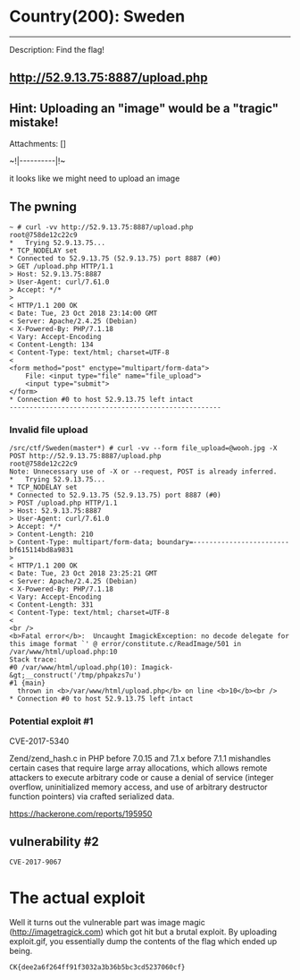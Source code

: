 # Country(200):  Sweden
----------
Description:  Find the flag!

http://52.9.13.75:8887/upload.php
----------
Hint:  Uploading an "image" would be a "tragic" mistake!
----------
Attachments:  []

~!|----------|!~

it looks like we might need to upload an image

## The pwning

```
~ # curl -vv http://52.9.13.75:8887/upload.php                                                                                                                                                                              root@758de12c22c9
*   Trying 52.9.13.75...
* TCP_NODELAY set
* Connected to 52.9.13.75 (52.9.13.75) port 8887 (#0)
> GET /upload.php HTTP/1.1
> Host: 52.9.13.75:8887
> User-Agent: curl/7.61.0
> Accept: */*
>
< HTTP/1.1 200 OK
< Date: Tue, 23 Oct 2018 23:14:00 GMT
< Server: Apache/2.4.25 (Debian)
< X-Powered-By: PHP/7.1.18
< Vary: Accept-Encoding
< Content-Length: 134
< Content-Type: text/html; charset=UTF-8
<
<form method="post" enctype="multipart/form-data">
    File: <input type="file" name="file_upload">
    <input type="submit">
</form>
* Connection #0 to host 52.9.13.75 left intact
-----------------------------------------------------

```

### Invalid file upload
```
/src/ctf/Sweden(master*) # curl -vv --form file_upload=@wooh.jpg -X POST http://52.9.13.75:8887/upload.php                                                                                                                  root@758de12c22c9
Note: Unnecessary use of -X or --request, POST is already inferred.
*   Trying 52.9.13.75...
* TCP_NODELAY set
* Connected to 52.9.13.75 (52.9.13.75) port 8887 (#0)
> POST /upload.php HTTP/1.1
> Host: 52.9.13.75:8887
> User-Agent: curl/7.61.0
> Accept: */*
> Content-Length: 210
> Content-Type: multipart/form-data; boundary=------------------------bf615114bd8a9831
>
< HTTP/1.1 200 OK
< Date: Tue, 23 Oct 2018 23:25:21 GMT
< Server: Apache/2.4.25 (Debian)
< X-Powered-By: PHP/7.1.18
< Vary: Accept-Encoding
< Content-Length: 331
< Content-Type: text/html; charset=UTF-8
<
<br />
<b>Fatal error</b>:  Uncaught ImagickException: no decode delegate for this image format `' @ error/constitute.c/ReadImage/501 in /var/www/html/upload.php:10
Stack trace:
#0 /var/www/html/upload.php(10): Imagick-&gt;__construct('/tmp/phpakzs7u')
#1 {main}
  thrown in <b>/var/www/html/upload.php</b> on line <b>10</b><br />
* Connection #0 to host 52.9.13.75 left intact
```
### Potential exploit #1
CVE-2017-5340

Zend/zend_hash.c in PHP before 7.0.15 and 7.1.x before 7.1.1 mishandles certain cases that require large array allocations, which allows remote attackers to execute arbitrary code or cause a denial of service (integer overflow, uninitialized memory access, and use of arbitrary destructor function pointers) via crafted serialized data.

https://hackerone.com/reports/195950

## vulnerability #2
	CVE-2017-9067

# The actual exploit
Well it turns out the vulnerable part was image magic (http://imagetragick.com) which got hit but a brutal exploit.  By uploading exploit.gif, you
essentially dump the contents of the flag which ended up being.

```
CK{dee2a6f264ff91f3032a3b36b5bc3cd5237060cf}
```

